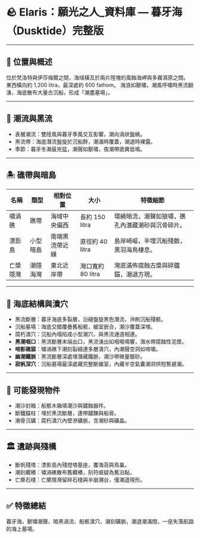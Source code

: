 
# 🪨 Elaris：願光之人_資料庫 — 暮牙海（Dusktide）完整版

---

## 📍 位置與概述
位於梵洛特與伊莎梅爾之間，海域橫亙於兩片陸塊的風蝕海岬與多霧濕原之間。
東西橫向約 1,200 litra，最深處約 600 fathom。
海浪如獸嘯，潮風呼嘯時黑流翻湧，海底散布大量古沉船，形成「潮盡墓場」。

---

## 🌊 潮流與黑流
- 表層潮流：雙陸風與暮牙季風交互影響，潮向渦狀盤繞。
- 黑流帶：海底潛流盤旋於沉船群，潮滿時覆蓋，潮退時裸露。
- 季節：暮牙冬潮最兇猛，潮聲如獸嘯，夜潮帶詭異低鳴。

---

## 🏝️ 礁帶與暗島

| 名稱 | 類型 | 相對位置 | 大小 | 特徵細節 |
|------|------|-----------|------|-----------|
| 嘯渦礁 | 礁帶 | 海域中央偏西 | 長約 150 litra | 環繞暗流，潮聲如狼嘯，礁孔內潛藏潮砂與沉骨碎片。 |
| 漂影島 | 小型暗島 | 南端黑流帶近緣 | 直徑約 40 litra | 島岸崎嶇，半埋沉船殘骸，黑羽海鳥棲息。 |
| 亡槳隱灣 | 潮隱海灣 | 東北近岸帶 | 灣口寬約 80 litra | 灣底滿佈腐蝕古槳與碎鐵錨，潮退方現。 |

---

## 🌊 海底結構與潰穴
- 黑流斷層：暮牙海底多裂層，沿縫盤旋黑色潛流，沖刷沉船殘骸。
- 沉船墓場：海底交錯覆疊舊船骸，艙室嵌合，潮沙覆蓋深埋。
- 腐朽潰穴：沉船內塌陷成小型潮穴，與黑流通道相連。
- **黑潮咽口**：黑流斷層末端出口，黑流湧出如咽喉鳴響，海水帶腐蝕性泥漿。
- **啼影礁窟**：嘯渦礁下潮刻裂縫連多層潰穴，內潮聲空洞如啼嘯。
- **幽潮鐵脈**：黑流斷層深處埋潛藏鐵脈，潮沙帶微量銀砂。
- **寂帆深穴**：沉船墓場最深處藏完整斷艙室，內藏半空氣囊潮洞供短暫避潮。

---

## 💎 可能發現物件
- 潮沙封箱：船骸木箱填潮沙與鏽蝕器件。
- 斷鐵錨柱：埋於黑流斷層，連帶鏽鍊與船骨。
- 潮骨沉礦：腐朽潰穴內壁滲礦脈，含潮砂與礦晶。

---

## 🏛️ 遺跡與殘構
- 斷帆殘塔：漂影島內殘燈塔基座，覆海苔與鳥巢。
- 潮刻纜樁：嘯渦礁散布舊纜樁，刻符痕疑為舊泊點。
- 亡槳石棧：亡槳隱灣留碎石棧與半崩潮台，僅潮退現形。

---

## ✅ 特徵總結
暮牙海，獸嘯潮聲、暗黑渦流、船骸潰穴、潮刻礦脈，潮退潮滿間，一座失落航路的海上墓場。
